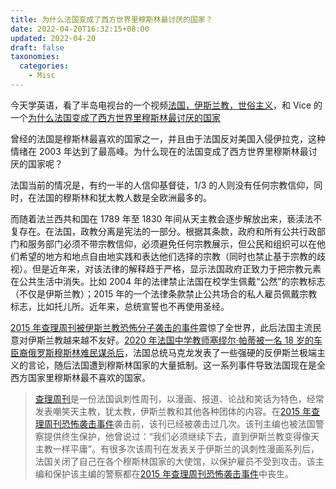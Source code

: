 ```yaml
---
title: 为什么法国变成了西方世界里穆斯林最讨厌的国家？
date: 2022-04-20T16:32:15+08:00
updated: 2022-04-20
draft: false
taxonomies:
  categories:
    - Misc
---
```


今天学英语，看了半岛电视台的一个视频[法国，伊斯兰教，世俗主义](https://www.youtube.com/watch?v=fQJUaYQN4os)，和 Vice 的一个[为什么法国变成了西方世界里穆斯林最讨厌的国家](https://www.youtube.com/watch?v=d_l0n_kc_Fc)

曾经的法国是穆斯林最喜欢的国家之一，并且由于法国反对美国入侵伊拉克，这种情绪在 2003 年达到了最高峰。为什么现在的法国变成了西方世界里穆斯林最讨厌的国家呢？

<!-- more -->

法国当前的情况是，有约一半的人信仰基督徒，1/3 的人则没有任何宗教信仰，同时，在法国的穆斯林和犹太教人数是全欧洲最多的。

而随着法兰西共和国在 1789 年至 1830 年间从天主教会逐步解放出来，亵渎法不复存在。在法国，政教分离是宪法的一部分。根据其条款，政府和所有公共行政部门和服务部门必须不带宗教信仰，必须避免任何宗教展示，但公民和组织可以在他们希望的地方和地点自由地实践和表达他们选择的宗教（同时也禁止基于宗教的歧视）。但是近年来，对该法律的解释趋于严格，显示法国政府正致力于把宗教元素在公共生活中消失。比如 2004 年的法律禁止法国在校学生佩戴“公然”的宗教标志（不仅是伊斯兰教）；2015 年的一个法律条款禁止公共场合的私人雇员佩戴宗教标志，比如托儿所。近年来，总统宣誓也不再使用圣经。

[2015 年查理周刊被伊斯兰教恐怖分子袭击的事件](https://en.wikipedia.org/wiki/Charlie_Hebdo_shooting)震惊了全世界，此后法国主流民意对伊斯兰教越来越不友好。[2020 年法国中学教师塞缪尔·帕蒂被一名 18 岁的车臣裔俄罗斯穆斯林难民谋杀后](https://en.wikipedia.org/wiki/Murder_of_Samuel_Paty)，法国总统马克龙发表了一些强硬的反伊斯兰极端主义的言论，随后法国遭到穆斯林国家的大量抵制。这一系列事件导致法国现在是全西方国家里穆斯林最不喜欢的国家。

> [查理周刊](https://en.wikipedia.org/wiki/Charlie_Hebdo)是一份法国讽刺性周刊，以漫画、报道、论战和笑话为特色，经常发表嘲笑天主教，犹太教，伊斯兰教和其他各种团体的内容。在[2015 年查理周刊恐怖袭击事件](https://en.wikipedia.org/wiki/Charlie_Hebdo_shooting)袭击前，该刊已经被袭击过几次。该刊主编也被法国警察提供终生保护，他曾说过：“我们必须继续下去，直到伊斯兰教变得像天主教一样平庸”。有很多次该周刊在发表关于伊斯兰的讽刺性漫画系列后，法国关闭了自己在各个穆斯林国家的大使馆，以保护雇员不受到攻击。该主编和保护该主编的警察都在[2015 年查理周刊恐怖袭击事件](https://en.wikipedia.org/wiki/Charlie_Hebdo_shooting)中丧生。
